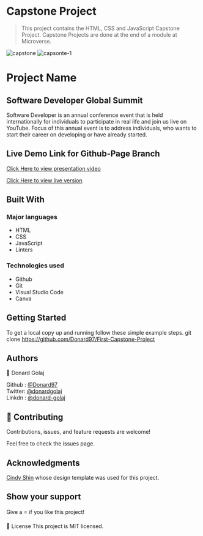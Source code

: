 # Capstone Project

> This project contains the HTML, CSS and JavaScript Capstone Project. Capstone Projects are done at the end of a module at Microverse.

![capstone](https://user-images.githubusercontent.com/74506933/129203153-fd268ae7-5e23-4da7-9538-65c039a96714.PNG)
![capsonte-1](https://user-images.githubusercontent.com/74506933/129203208-b68ff4ef-dbf4-4775-8fc6-70e0fe50d302.PNG)


# Project Name
## Software Developer Global Summit

Software Developer is an annual conference event that is held internationally for individuals to participate in real life and join us live on YouTube. Focus of this annual event is to address individuals, who wants to start their career on developing or have already started.

## Live Demo Link for Github-Page Branch

[Click Here to view presentation video]()

[Click Here to view live version](https://donard97.github.io/First-Capstone-Project/)

## Built With
### Major languages
- HTML
- CSS
- JavaScript
- Linters

### Technologies used
- Github
- Git
- Visual Studio Code
- Canva

## Getting Started
To get a local copy up and running follow these simple example steps.
git clone https://github.com/Donard97/First-Capstone-Project


## Authors
👤 Donard Golaj

Github : [@Donard97](https://github.com/Donard97) <br>
Twitter: [@donardgolaj](https://twitter.com/donardgolaj) <br>
Linkdn : [@donard-golaj](https://www.linkedin.com/in/donard-golaj/) <br>

## 🤝 Contributing
Contributions, issues, and feature requests are welcome!

Feel free to check the issues page.

## Acknowledgments

[Cindy Shin](https://www.behance.net/gallery/29845175/CC-Global-Summit-2015) whose design template was used for this project.

## Show your support
Give a ⭐️ if you like this project!

📝 License
This project is MIT licensed.

